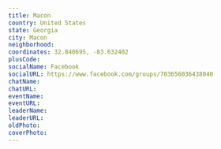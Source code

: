 ```yaml
---
title: Macon
country: United States
state: Georgia
city: Macon
neighborhood: 
coordinates: 32.840695, -83.632402
plusCode:
socialName: Facebook
socialURL: https://www.facebook.com/groups/703656036438040
chatName:
chatURL:
eventName:
eventURL:
leaderName:
leaderURL:
oldPhoto: 
coverPhoto:
---
```

